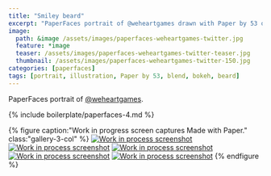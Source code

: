 ```yaml
---
title: "Smiley beard"
excerpt: "PaperFaces portrait of @weheartgames drawn with Paper by 53 on an iPad."
image: 
  path: &image /assets/images/paperfaces-weheartgames-twitter.jpg 
  feature: *image
  teaser: /assets/images/paperfaces-weheartgames-twitter-teaser.jpg
  thumbnail: /assets/images/paperfaces-weheartgames-twitter-150.jpg
categories: [paperfaces]
tags: [portrait, illustration, Paper by 53, blend, bokeh, beard]
---
```


PaperFaces portrait of [@weheartgames](https://twitter.com/weheartgames).

{% include boilerplate/paperfaces-4.md %}

{% figure caption:"Work in progress screen captures Made with Paper." class:"gallery-3-col" %}
[![Work in process screenshot](/assets/images/paperfaces-weheartgames-process-1-600.jpg)](/assets/images/paperfaces-weheartgames-process-1-lg.jpg) [![Work in process screenshot](/assets/images/paperfaces-weheartgames-process-2-600.jpg)](/assets/images/paperfaces-weheartgames-process-2-lg.jpg) [![Work in process screenshot](/assets/images/paperfaces-weheartgames-process-3-600.jpg)](/assets/images/paperfaces-weheartgames-process-3-lg.jpg) [![Work in process screenshot](/assets/images/paperfaces-weheartgames-process-4-600.jpg)](/assets/images/paperfaces-weheartgames-process-4-lg.jpg) [![Work in process screenshot](/assets/images/paperfaces-weheartgames-process-5-600.jpg)](/assets/images/paperfaces-weheartgames-process-5-lg.jpg)
{% endfigure %}
